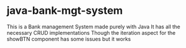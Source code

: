 # java-bank-mgt-system
This is a Bank management System made purely with Java
It has all the necessary CRUD implementations
Though the iteration aspect for the showBTN component has some issues but it works
